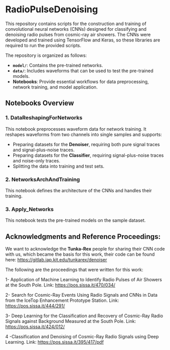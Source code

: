 # RadioPulseDenoising

This repository contains scripts for the construction and training of convolutional neural networks (CNNs) designed for classifying and denoising radio pulses from cosmic-ray air showers. The CNNs were developed and trained using TensorFlow and Keras, so these libraries are required to run the provided scripts. 

The repository is organized as follows:
- **`model/`**: Contains the pre-trained networks.
- **`data/`**: Includes waveforms that can be used to test the pre-trained models.
- **Notebooks**: Provide essential workflows for data preprocessing, network training, and model application.

## Notebooks Overview

### 1. DataReshapingForNetworks
This notebook preprocesses waveform data for network training. It reshapes waveforms from two channels into single samples and supports:
- Preparing datasets for the **Denoiser**, requiring both pure signal traces and signal-plus-noise traces.
- Preparing datasets for the **Classifier**, requiring signal-plus-noise traces and noise-only traces.
- Splitting the data into training and test sets.

### 2. NetworksArchAndTraining
This notebook defines the architecture of the CNNs and handles their training.

### 3. Apply_Networks
This notebook tests the pre-trained models on the sample dataset.



## Acknowledgments and Reference Proceedings:

We want to acknowledge the **Tunka-Rex** people for sharing their CNN code with us, which became the basis for this work, their code can be found here: https://gitlab.iap.kit.edu/tunkarex/denoiser

The following are the proceedings that were written for this work:

1- Application of Machine Learning to Identify Radio Pulses of Air Showers at the South Pole. Link: https://pos.sissa.it/470/034/

2- Search for Cosmic-Ray Events Using Radio Signals and CNNs in Data from the IceTop Enhancement Prototype Station. Link: https://pos.sissa.it/444/291/

3- Deep Learning for the Classification and Recovery of Cosmic-Ray Radio Signals against Background Measured at the South Pole. Link: https://pos.sissa.it/424/012/

4 -Classification and Denoising of Cosmic-Ray Radio Signals using Deep Learning. Link: https://pos.sissa.it/395/417/pdf
